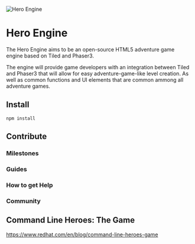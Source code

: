 ![Hero Engine](https://user-images.githubusercontent.com/3926730/45321901-9fd04500-b514-11e8-800c-cc76b573b303.png)


# Hero Engine

The Hero Engine aims to be an open-source HTML5 adventure game engine based on Tiled and Phaser3.

The engine will provide game developers with an integration between Tiled and Phaser3 that will allow for easy 
adventure-game-like level creation.  As well as common functions and UI elements that are common ammong all
adventure games.

## Install

    npm install
    
    
## Contribute

### Milestones

### Guides

### How to get Help

### Community

## Command Line Heroes: The Game

https://www.redhat.com/en/blog/command-line-heroes-game
